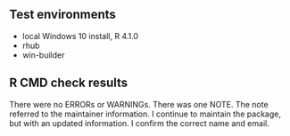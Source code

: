 ## Test environments

* local Windows 10 install, R 4.1.0
* rhub
* win-builder


## R CMD check results

There were no ERRORs or WARNINGs. There was one NOTE. The note referred to the maintainer information. I continue to maintain the package, but with an updated information. I confirm the correct name and email.